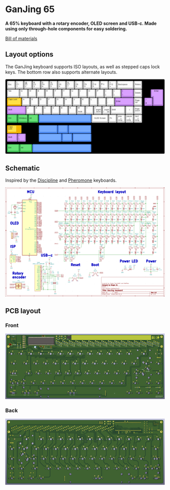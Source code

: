 # GanJing 65
**A 65% keyboard with a rotary encoder, OLED screen and USB-c. Made using only through-hole components for easy soldering.**

[Bill of materials](https://octopart.com/bom-tool/HPiXAxIx)

## Layout options
The GanJing keyboard supports ISO layouts, as well as stepped caps lock keys. The bottom row also supports alternate layouts.

![GanJing-keyboard](./Images/GanJing_keyboard_layouts.png)
## Schematic
Inspired by the [Discipline](https://github.com/coseyfannitutti/discipline) and [Pheromone](https://github.com/luantty2/pheromone_keyboard) keyboards.

![](./Images/GanJing_keyboard_schematic.png)
## PCB layout
### Front
![](./Images/GanJing_keyboard_PCB_front.png)

### Back
![](./Images/GanJing_keyboard_PCB_back.png)
